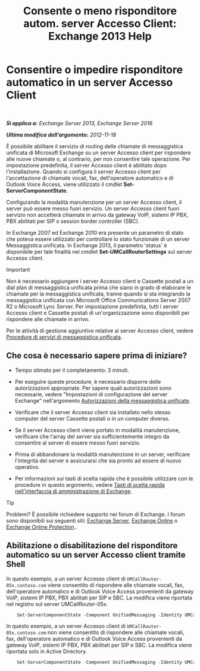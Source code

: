 ﻿---
title: 'Consente o meno risponditore autom. server Accesso Client: Exchange 2013 Help'
TOCTitle: Consentire o impedire risponditore automatico in un server Accesso Client
ms:assetid: 8287bb78-2621-4b80-a128-8f2ccd67923a
ms:mtpsurl: https://technet.microsoft.com/it-it/library/Bb123529(v=EXCHG.150)
ms:contentKeyID: 50555629
ms.date: 05/22/2018
mtps_version: v=EXCHG.150
ms.translationtype: MT
---

# Consentire o impedire risponditore automatico in un server Accesso Client

 

_**Si applica a:** Exchange Server 2013, Exchange Server 2016_

_**Ultima modifica dell'argomento:** 2012-11-18_

È possibile abilitare il servizio di routing delle chiamate di messaggistica unificata di Microsoft Exchange su un server Accesso client per rispondere alle nuove chiamate o, al contrario, per non consentire tale operazione. Per impostazione predefinita, il server Accesso client è abilitato dopo l'installazione. Quando si configura il server Accesso client per l'accettazione di chiamate vocali, fax, dell'operatore automatico e di Outlook Voice Access, viene utilizzato il cmdlet **Set-ServerComponentState**.

Configurando la modalità manutenzione per un server Accesso client, il server può essere messo fuori servizio. Un server Accesso client fuori servizio non accetterà chiamate in arrivo da gateway VoIP, sistemi IP PBX, PBX abilitati per SIP o session border controller (SBC).

In Exchange 2007 ed Exchange 2010 era presente un parametro di stato che poteva essere utilizzato per controllare lo stato funzionale di un server Messaggistica unificata. In Exchange 2013, il parametro 'status' è disponibile per tale finalità nel cmdlet **Set-UMCallRouterSettings** sul server Accesso client.


> [!IMPORTANT]
> Non è necessario aggiungere i server Accesso client e Cassette postali a un dial plan di messaggistica unificata prima che siano in grado di elaborare le chiamate per la messaggistica unificata, tranne quando si sta integrando la messaggistica unificata con Microsoft Office Communications Server 2007 R2 o Microsoft Lync Server. Per impostazione predefinita, tutti i server Accesso client e Cassette postali di un'organizzazione sono disponibili per rispondere alle chiamate in arrivo.



Per le attività di gestione aggiuntive relative ai server Accesso client, vedere [Procedure di servizi di messaggistica unificata](um-services-procedures-exchange-2013-help.md).

## Che cosa è necessario sapere prima di iniziare?

  - Tempo stimato per il completamento: 3 minuti.

  - Per eseguire queste procedure, è necessario disporre delle autorizzazioni appropriate. Per sapere quali autorizzazioni sono necessarie, vedere "Impostazioni di configurazione del server Exchange" nell'argomento [Autorizzazioni della messaggistica unificate](unified-messaging-permissions-exchange-2013-help.md).

  - Verificare che il server Accesso client sia installato nello stesso computer del server Cassette postali o in un computer diverso.

  - Se il server Accesso client viene portato in modalità manutenzione, verificare che l'array del server sia sufficientemente integro da consentire al server di essere messo fuori servizio.

  - Prima di abbandonare la modalità manutenzione in un server, verificare l'integrità del server e assicurarsi che sia pronto ad essere di nuovo operativo.

  - Per informazioni sui tasti di scelta rapida che è possibile utilizzare con le procedure in questo argomento, vedere [Tasti di scelta rapida nell'interfaccia di amministrazione di Exchange](keyboard-shortcuts-in-the-exchange-admin-center-exchange-online-protection-help.md).


> [!TIP]
> Problemi? È possibile richiedere supporto nei forum di Exchange. I forum sono disponibili sui seguenti siti: <A href="https://go.microsoft.com/fwlink/p/?linkid=60612">Exchange Server</A>, <A href="https://go.microsoft.com/fwlink/p/?linkid=267542">Exchange Online</A> o <A href="https://go.microsoft.com/fwlink/p/?linkid=285351">Exchange Online Protection</A>..



## Abilitazione o disabilitazione del risponditore automatico su un server Accesso client tramite Shell

In questo esempio, a un server Accesso client di `UMCallRouter-05x.contoso.com` viene consentito di rispondere alle chiamate vocali, fax, dell'operatore automatico e di Outlook Voice Access provenienti da gateway VoIP, sistemi IP PBX, PBX abilitati per SIP e SBC. La modifica viene riportata nel registro sul server UMCallRouter-05x.
```powershell
    Set-ServerComponentState -Component UnifiedMessaging -Identity UMCallRouter-05x.contoso.com -Requester Maintenance -State Active -LocalOnly
```
In questo esempio, a un server Accesso client di `UMCallRouter-05x.contoso.com` non viene consentito di rispondere alle chiamate vocali, fax, dell'operatore automatico e di Outlook Voice Access provenienti da gateway VoIP, sistemi IP PBX, PBX abilitati per SIP e SBC. La modifica viene riportata solo in Active Directory.
```powershell
    Set-ServerComponentState -Component UnifiedMessaging -Identity UMCallRouter-05x.contoso.com -Requester Maintenance -State Inactive -RemoteOnly
```

